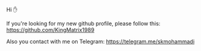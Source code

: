 Hi ✋

If you're looking for my new github profile, please follow this:
https://github.com/KingMatrix1989

Also you contact with me on Telegram:
https://telegram.me/skmohammadi
